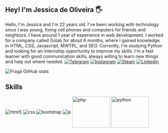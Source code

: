## Hey! I'm Jessica de Oliveira 🖐️

Hello, I'm Jessica and I'm 22 years old. I've been working with technology since I was young, fixing cell phones and computers for friends and neighbors. I have around 1 year of experience in web development. I worked for a company called Golab for about 6 months, where I gained knowledge in HTML, CSS, Javascript, MWTPL, and SEO. Currently, I'm studying Python and looking for an internship opportunity to improve my skills. I'm a fast learner with good communication skills, always willing to learn new things and help out where needed.
[![Telegram](https://img.shields.io/badge/Telegram-2CA5E0?style=for-the-badge&logo=telegram&logoColor=white)](https://t.me/jessicaakemi)
[![Instagram](https://img.shields.io/badge/Instagram-E4405F?style=for-the-badge&logo=instagram&logoColor=white)](https://www.instagram.com/eaijessicao/)
[![Steam](https://img.shields.io/badge/Steam-000000?style=for-the-badge&logo=steam&logoColor=white)](https://steamcommunity.com/id/Jessicaakemi)
[![Linkedin](https://img.shields.io/badge/LinkedIn-0077B5?style=for-the-badge&logo=linkedin&logoColor=white)](https://www.linkedin.com/in/j%C3%A9ssica-de-oliveira-76374a25a/)

![Fraga GitHub stats](https://github-readme-stats.vercel.app/api?username=eaijessicao&show_icons=true&theme=dracula&count_private=true)

## Skills

<div style="display: inline_block">
  <img align="center" alt="html5" src="https://img.shields.io/badge/HTML5-E34F26?style=for-the-badge&logo=html5&logoColor=white" />
  <img align="center" alt="css" src="https://img.shields.io/badge/CSS3-1572B6?style=for-the-badge&logo=css3&logoColor=white" />
  <img align="center" alt="bootstrap" src="https://img.shields.io/badge/Bootstrap-563D7C?style=for-the-badge&logo=bootstrap&logoColor=white"/>
  <img align="center" alt="js" src="https://img.shields.io/badge/JavaScript-F7DF1E?style=for-the-badge&logo=javascript&logoColor=black" />
  <img align="center" style="width: 120px; height: 100px;" alt="php" src="https://cdn.jsdelivr.net/gh/devicons/devicon/icons/php/php-plain.svg" />
  <img align="center" style="width: 120px; height: 100px;" alt="python" src="https://cdn.jsdelivr.net/gh/devicons/devicon/icons/python/python-original.svg" />
          


  
          
  





 
</div><br/>


